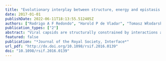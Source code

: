 ```yaml
---
title: "Evolutionary interplay between structure, energy and epistasis in the coat protein of the ϕX174 phage family."
date: 2017-01-01
publishDate: 2022-06-11T18:13:55.512405Z
authors: ["Rodrigo A F Redondo", "Harold P de Vladar", "Tomasz Włodarski", "Jonathan P Bollback"]
publication_types: ["2"]
abstract: "Viral capsids are structurally constrained by interactions among the amino acids (AAs) of their constituent proteins. Therefore, epistasis is expected to evolve among physically interacting sites and to influence the rates of substitution. To study the evolution of epistasis, we focused on the major structural protein of the ϕX174 phage family by first reconstructing the ancestral protein sequences of 18 species using a Bayesian statistical framework. The inferred ancestral reconstruction differed at eight AAs, for a total of 256 possible ancestral haplotypes. For each ancestral haplotype and the extant species, we estimated, in silico, the distribution of free energies and epistasis of the capsid structure. We found that free energy has not significantly increased but epistasis has. We decomposed epistasis up to fifth order and found that higher-order epistasis sometimes compensates pairwise interactions making the free energy seem additive. The dN/dS ratio is low, suggesting strong purifying selection, and that structure is under stabilizing selection. We synthesized phages carrying ancestral haplotypes of the coat protein gene and measured their fitness experimentally. Our findings indicate that stabilizing mutations can have higher fitness, and that fitness optima do not necessarily coincide with energy minima. o̧pyright 2017 The Authors."
featured: false
publication: "*Journal of the Royal Society, Interface*"
url_pdf: "http://dx.doi.org/10.1098/rsif.2016.0139"
doi: "10.1098/rsif.2016.0139"
---
```


